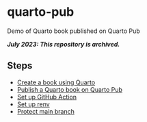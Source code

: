 # quarto-pub

Demo of Quarto book published on Quarto Pub

***July 2023: This repository is archived.***

## Steps

-   [Create a book using Quarto](https://quarto.org/docs/books/)
-   [Publish a Quarto book on Quarto Pub](https://quarto.org/docs/publishing/quarto-pub.html)
-   [Set up GitHub Action](https://quarto.org/docs/publishing/quarto-pub.html#github-action)
-   [Set up renv](https://quarto.org/docs/publishing/quarto-pub.html#prerequisites)
-   [Protect main branch](https://docs.github.com/en/repositories/configuring-branches-and-merges-in-your-repository/managing-protected-branches/managing-a-branch-protection-rule)
